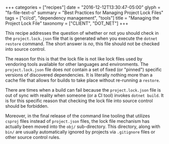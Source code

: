 +++
categories = ["recipes"]
date = "2016-12-12T13:30:47-05:00"
glyph = "fa-file-text-o"
summary = "Best Practices for Managing Project Lock Files"
tags = ["ci/cd", "dependency management", "tools"]
title = "Managing the Project Lock File"
taxonomy = ["CLIENT", "DOT_NET"]
+++

This recipe addresses the question of whether or not you should check in the `project.lock.json` file that is generated when you execute the `dotnet restore` command. The short answer is _no_, this file should not be checked into source control.

The reason for this is that the lock file is not like lock files used by vendoring tools available for other languages and environments. The `project.lock.json` file does _not_ contain a set of fixed (or "pinned") specific versions of discovered dependencies. It is literally nothing more than a cache file that allows for builds to take place without re-running a `restore`.

There are times when a build can fail because the `project.lock.json` file is out of sync with reality when someone (or a CI tool) invokes `dotnet build`. It is for this specific reason that checking the lock file into source control should be forbidden.

Moreover, in the final release of the command line tooling that utilizes `csproj` files instead of `project.json` files, the lock file mechanism has actually been moved into the `obj/` sub-directory. This directory, along with `bin/` are usually automatically ignored by projects via `.gitignore` files or other source control rules.
